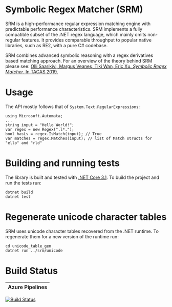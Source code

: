 # Symbolic Regex Matcher (SRM)

SRM is a high-performance regular expression matching engine with predictable performance characteristics. SRM implements a fully compatible subset of the .NET regex language, which mainly omits non-regular features. It provides comparable throughput to popular native libraries, such as RE2, with a pure C# codebase.

SRM combines advanced symbolic reasoning with a regex derivatives based matching approach. For an overview of the theory behind SRM please see:
[Olli Saarikivi, Margus Veanes, Tiki Wan, Eric Xu. *Symbolic Regex Matcher*. In TACAS 2019.](https://doi.org/10.1007/978-3-030-17462-0_24)

# Usage

The API mostly follows that of `System.Text.RegularExpressions`:

```
using Microsoft.Automata;
...
string input = "Hello World!";
var regex = new Regex(".l*.");
bool hasLs = regex.IsMatch(input); // True
var matches = regex.Matches(input); // list of Match structs for "ello" and "rld"
```

# Building and running tests

The library is built and tested with [.NET Core 3.1](https://dotnet.microsoft.com/download/dotnet-core/3.1). To build the project and run the tests run:

```
dotnet build
dotnet test
```

# Regenerate unicode character tables

SRM uses unicode character tables recovered from the .NET runtime. To regenerate them for a new version of the runtime run:

```
cd unicode_table_gen
dotnet run ../srm/unicode
```

# Build Status

| Azure Pipelines | 
| --------------- | 
[![Build Status](https://dev.azure.com/symbolicautomata/SRMBUILD/_apis/build/status/AutomataDotNet.srm?branchName=master)](https://dev.azure.com/symbolicautomata/SRMBUILD/_build/latest?definitionId=1&branchName=master)
